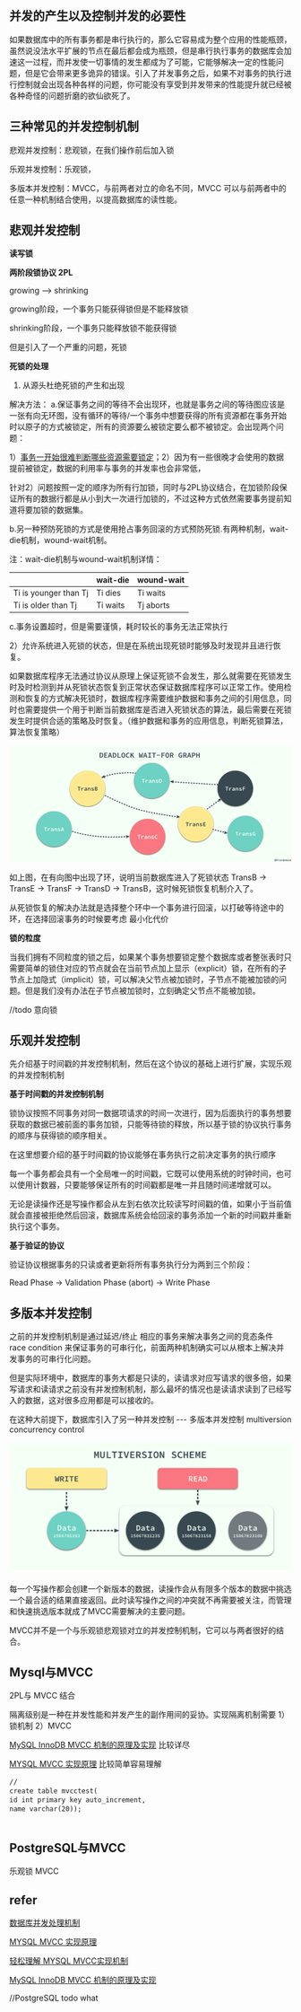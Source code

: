 ## 并发的产生以及控制并发的必要性

如果数据库中的所有事务都是串行执行的，那么它容易成为整个应用的性能瓶颈，虽然说没法水平扩展的节点在最后都会成为瓶颈，但是串行执行事务的数据库会加速这一过程，而并发使一切事情的发生都成为了可能，它能够解决一定的性能问题，但是它会带来更多诡异的错误。引入了并发事务之后，如果不对事务的执行进行控制就会出现各种各样的问题，你可能没有享受到并发带来的性能提升就已经被各种奇怪的问题折磨的欲仙欲死了。

## 三种常见的并发控制机制

悲观并发控制：悲观锁，在我们操作前后加入锁

乐观并发控制：乐观锁，

多版本并发控制：MVCC，与前两者对立的命名不同，MVCC 可以与前两者中的任意一种机制结合使用，以提高数据库的读性能。

## 悲观并发控制

**读写锁**

**两阶段锁协议 2PL**

growing --> shrinking

growing阶段，一个事务只能获得锁但是不能释放锁

shrinking阶段，一个事务只能释放锁不能获得锁

但是引入了一个严重的问题，死锁

**死锁的处理**

1) 从源头杜绝死锁的产生和出现

解决方法：
a.保证事务之间的等待不会出现环，也就是事务之间的等待图应该是一张有向无环图，没有循环的等待/一个事务中想要获得的所有资源都在事务开始时以原子的方式被锁定，所有的资源要么被锁定要么都不被锁定。会出现两个问题：

1）[事务一开始很难判断哪些资源需要锁定](todo,why)；2）因为有一些很晚才会使用的数据提前被锁定，数据的利用率与事务的并发率也会非常低，

针对2）问题按照一定的顺序为所有行加锁，同时与2PL协议结合，在加锁阶段保证所有的数据行都是从小到大一次进行加锁的，不过这种方式依然需要事务提前知道将要加锁的数据集。

b.另一种预防死锁的方式是使用抢占事务回滚的方式预防死锁.有两种机制，wait-die机制，wound-wait机制。

注：wait-die机制与wound-wait机制详情：

|                       | wait-die | wound-wait |
| --------------------- | -------- | ---------- |
| Ti is younger than Tj | Ti dies  | Ti waits   |
| Ti is older than Tj   | Ti waits | Tj aborts  |

c.事务设置超时，但是需要谨慎，耗时较长的事务无法正常执行




2）允许系统进入死锁的状态，但是在系统出现死锁时能够及时发现并且进行恢复。

如果数据库程序无法通过协议从原理上保证死锁不会发生，那么就需要在死锁发生时及时检测到并从死锁状态恢复到正常状态保证数据库程序可以正常工作。使用检测和恢复的方式解决死锁时，数据库程序需要维护数据和事务之间的引用信息，同时也需要提供一个用于判断当前数据库是否进入死锁状态的算法，最后需要在死锁发生时提供合适的策略及时恢复。（维护数据和事务的应用信息，判断死锁算法，算法恢复策略）


![事务有向图](./事务有向图.png)

如上图，在有向图中出现了环，说明当前数据库进入了死锁状态 TransB -> TransE -> TransF -> TransD -> TransB，这时候死锁恢复机制介入了。

从死锁恢复的解决办法就是选择整个环中一个事务进行回滚，以打破等待途中的环，在选择回滚事务的时候要考虑 最小化代价


**锁的粒度**

当我们拥有不同粒度的锁之后，如果某个事务想要锁定整个数据库或者整张表时只需要简单的锁住对应的节点就会在当前节点加上显示（explicit）锁，在所有的子节点上加隐式（implicit）锁，可以解决父节点被加锁时，子节点不能被加锁的问题。但是我们没有办法在子节点被加锁时，立刻确定父节点不能被加锁。

//todo 意向锁

## 乐观并发控制 

先介绍基于时间戳的并发控制机制，然后在这个协议的基础上进行扩展，实现乐观的并发控制机制

**基于时间戳的并发控制机制**

锁协议按照不同事务对同一数据项请求的时间一次进行，因为后面执行的事务想要获取的数据已被前面的事务加锁，只能等待锁的释放，所以基于锁的协议执行事务的顺序与获得锁的顺序相关。

在这里想要介绍的基于时间戳的协议能够在事务执行之前决定事务的执行顺序

每一个事务都会具有一个全局唯一的时间戳，它既可以使用系统的时钟时间，也可以使用计数器，只要能够保证所有的时间戳都是唯一并且随时间递增就可以。

无论是读操作还是写操作都会从左到右依次比较读写时间戳的值，如果小于当前值就会直接被拒绝然后回滚，数据库系统会给回滚的事务添加一个新的时间戳并重新执行这个事务。

**基于验证的协议**

验证协议根据事务的只读或者更新将所有事务执行分为两到三个阶段：

Read Phase -> Validation Phase (abort) -> Write Phase 


## 多版本并发控制

之前的并发控制机制是通过延迟/终止 相应的事务来解决事务之间的竞态条件 race condition 来保证事务的可串行化，前面两种机制确实可以从根本上解决并发事务的可串行化问题。

但是实际环境中，数据库的事务大都是只读的，读请求对应写请求的很多倍，如果写请求和读请求之前没有并发控制机制，那么最坏的情况也是读请求读到了已经写入的数据，这对很多应用都是可以接收的。

在这种大前提下，数据库引入了另一种并发控制 --- 多版本并发控制 multiversion concurrency control

![mvcc读写](./mvcc读写.png)


每一个写操作都会创建一个新版本的数据，读操作会从有限多个版本的数据中挑选一个最合适的结果直接返回。此时读写操作之间的冲突就不再需要被关注，而管理和快速挑选版本就成了MVCC需要解决的主要问题。

MVCC并不是一个与乐观锁悲观锁对立的并发控制机制，它可以与两者很好的结合。

## Mysql与MVCC

2PL与 MVCC 结合

隔离级别是一种在并发性能和并发产生的副作用间的妥协。实现隔离机制需要 1）锁机制  2）MVCC


[MySQL InnoDB MVCC 机制的原理及实现](https://zhuanlan.zhihu.com/p/64576887) 比较详尽

[MYSQL MVCC 实现原理](https://www.jianshu.com/p/f692d4f8a53e) 比较简单容易理解

```
//
create table mvcctest( 
id int primary key auto_increment, 
name varchar(20));


```







## PostgreSQL与MVCC

乐观锁 MVCC


## refer 

[数据库并发处理机制](https://draveness.me/database-concurrency-control)

[MYSQL MVCC 实现原理](https://www.jianshu.com/p/f692d4f8a53e)

[轻松理解 MYSQL MVCC实现机制](https://blog.csdn.net/whoamiyang/article/details/51901888)

[MySQL InnoDB MVCC 机制的原理及实现](https://zhuanlan.zhihu.com/p/64576887)


//PostgreSQL todo what 